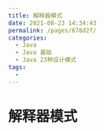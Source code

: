 ```yaml
---
title: 解释器模式
date: 2021-08-23 14:34:43
permalink: /pages/678d2f/
categories:
  - Java
  - Java 基础
  - Java 23种设计模式
tags:
  - 
---
```


# 解释器模式